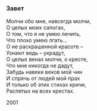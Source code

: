 ### Завет

Молчи обо мне, навсегда молчи,  
О целых моих сапогах,  
О том, что я не умею лечить,  
Что плохо умею лгать...  
О не раскрашенной красоте –   
Узнают ведь – украдут,  
О целых венах молчи, о кресте,  
Что мне никогда не дадут,  
Забудь навеки веков мой чин  
И спрячь от людей мой прах  
И только об этих стихах кричи,  
Распятых на всех крестах.

2001
